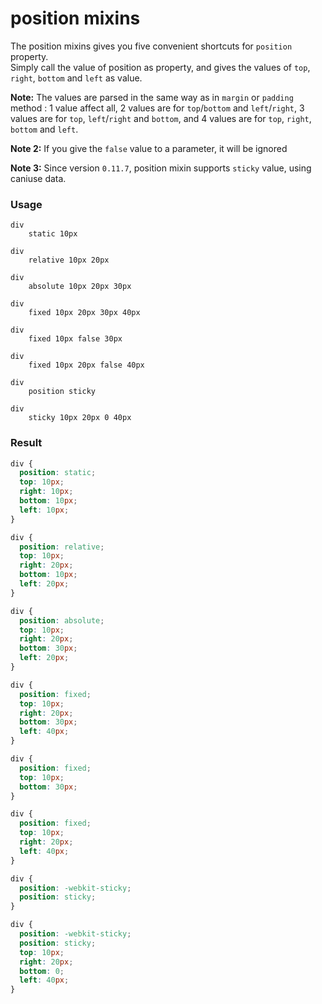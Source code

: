 # position mixins

The position mixins gives you five convenient shortcuts for `position` property.  
Simply call the value of position as property, and gives the values of `top`, `right`, `bottom` and `left` as value.  

**Note:** The values are parsed in the same way as in `margin` or `padding` method : 1 value affect all, 2 values are for `top`/`bottom` and `left`/`right`, 3 values are for `top`, `left`/`right` and `bottom`, and 4 values are for `top`, `right`, `bottom` and `left`.

**Note 2:** If you give the `false` value to a parameter, it will be ignored

**Note 3:** Since version `0.11.7`, position mixin supports `sticky` value, using caniuse data.

### Usage

```stylus
div
    static 10px

div
    relative 10px 20px

div
    absolute 10px 20px 30px

div
    fixed 10px 20px 30px 40px

div
    fixed 10px false 30px

div
    fixed 10px 20px false 40px

div
    position sticky

div
    sticky 10px 20px 0 40px
```

### Result

```css
div {
  position: static;
  top: 10px;
  right: 10px;
  bottom: 10px;
  left: 10px;
}

div {
  position: relative;
  top: 10px;
  right: 20px;
  bottom: 10px;
  left: 20px;
}

div {
  position: absolute;
  top: 10px;
  right: 20px;
  bottom: 30px;
  left: 20px;
}

div {
  position: fixed;
  top: 10px;
  right: 20px;
  bottom: 30px;
  left: 40px;
}

div {
  position: fixed;
  top: 10px;
  bottom: 30px;
}

div {
  position: fixed;
  top: 10px;
  right: 20px;
  left: 40px;
}

div {
  position: -webkit-sticky;
  position: sticky;
}

div {
  position: -webkit-sticky;
  position: sticky;
  top: 10px;
  right: 20px;
  bottom: 0;
  left: 40px;
}
```
